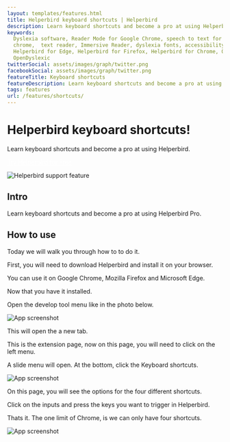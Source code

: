 ```yaml
---
layout: templates/features.html
title: Helperbird keyboard shortcuts | Helperbird
description: Learn keyboard shortcuts and become a pro at using Helperbird
keywords:
  Dyslexia software, Reader Mode for Google Chrome, speech to text for chrome, Text to speech for
  chrome,  text reader, Immersive Reader, dyslexia fonts, accessibility software, dyslexia software,
  Helperbird for Edge, Helperbird for Firefox, Helperbird for Chrome, Opendyslexic for Chrome,
  OpenDyslexic
twitterSocial: assets/images/graph/twitter.png
facebookSocial: assets/images/graph/twitter.png
featureTitle: Keyboard shortcuts
featureDescription: Learn keyboard shortcuts and become a pro at using Helperbird
tags: features
url: /features/shortcuts/
---
```


# Helperbird keyboard shortcuts!

Learn keyboard shortcuts and become a pro at using Helperbird.

<a 
  class="px-8 py-3 border  text-base font-medium rounded-md text-white bg-indigo-600 hover:bg-indigo-700 " style="color: white;" 
  href="/pricing/"> Try Helperbird for Free </a>

![Helperbird support feature](https://www.helperbird.com/assets/images/new/overlay/overlay.png)

## Intro

Learn keyboard shortcuts and become a pro at using Helperbird Pro.

## How to use

Today we will walk you through how to to do it.

First, you will need to download Helperbird and install it on your browser.

You can use it on Google Chrome, Mozilla Firefox and Microsoft Edge.

Now that you have it installed.

Open the develop tool menu like in the photo below.

![App screenshot](/assets/images/guide/shortcuts/open-menu-go-to-more-tools.png)

This will open the a new tab.

This is the extension page, now on this page, you will need to click on the left menu.

A slide menu will open. At the bottom, click the Keyboard shortcuts.

![App screenshot](/assets/images/guide/shortcuts/right-click-the-side-menu.png)

On this page, you will see the options for the four different shortcuts.

Click on the inputs and press the keys you want to trigger in Helperbird.

Thats it. The one limit of Chrome, is we can only have four shortcuts.

![App screenshot](/assets/images/guide/shortcuts/input-the-keys-you-want-to-use.png)
